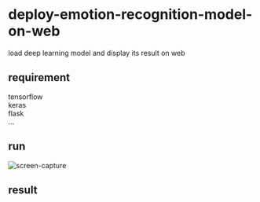# deploy-emotion-recognition-model-on-web
load deep learning model and display its result on web


## requirement
tensorflow  
keras  
flask  
...

## run
![screen-capture](https://user-images.githubusercontent.com/33386742/72966157-8413c900-3e01-11ea-9574-781d907eb3cf.gif)


## result
